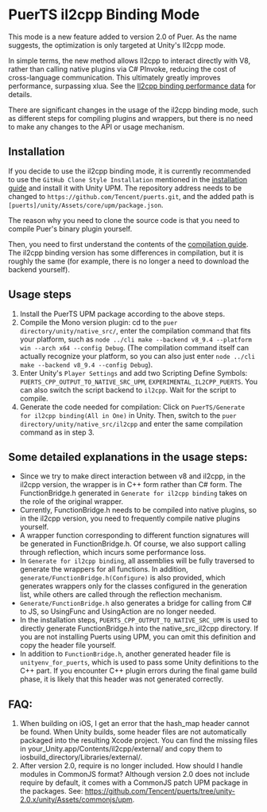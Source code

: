 # PuerTS il2cpp Binding Mode
This mode is a new feature added to version 2.0 of Puer. As the name suggests, the optimization is only targeted at Unity's Il2cpp mode.

In simple terms, the new method allows Il2cpp to interact directly with V8, rather than calling native plugins via C# PInvoke, reducing the cost of cross-language communication. This ultimately greatly improves performance, surpassing xlua. See the [Il2cpp binding performance data](./index.md) for details.

There are significant changes in the usage of the il2cpp binding mode, such as different steps for compiling plugins and wrappers, but there is no need to make any changes to the API or usage mechanism.

## Installation
If you decide to use the il2cpp binding mode, it is currently recommended to use the `GitHub Clone Style Installation` mentioned in the [installation guide](../install) and install it with Unity UPM. The repository address needs to be changed to `https://github.com/Tencent/puerts.git`, and the added path is `[puerts]/unity/Assets/core/upm/package.json`.

The reason why you need to clone the source code is that you need to compile Puer's binary plugin yourself.

Then, you need to first understand the contents of the [compilation guide](../other/building). The il2cpp binding version has some differences in compilation, but it is roughly the same (for example, there is no longer a need to download the backend yourself).

## Usage steps
1. Install the PuerTS UPM package according to the above steps.
2. Compile the Mono version plugin: cd to the `puer directory/unity/native_src/`, enter the compilation command that fits your platform, such as `node ../cli make --backend v8_9.4 --platform win --arch x64 --config Debug`. (The compilation command itself can actually recognize your platform, so you can also just enter `node ../cli make --backend v8_9.4 --config Debug`).
3. Enter Unity's `Player Settings` and add two Scripting Define Symbols: `PUERTS_CPP_OUTPUT_TO_NATIVE_SRC_UPM`, `EXPERIMENTAL_IL2CPP_PUERTS`. You can also switch the script backend to `il2cpp`. Wait for the script to compile.
4. Generate the code needed for compilation: Click on `PuerTS/Generate for il2cpp binding(All in One)` in Unity. Then, switch to the `puer directory/unity/native_src/il2cpp` and enter the same compilation command as in step 3.
## Some detailed explanations in the usage steps:
* Since we try to make direct interaction between v8 and il2cpp, in the il2cpp version, the wrapper is in C++ form rather than C# form. The FunctionBridge.h generated in `Generate for il2cpp binding` takes on the role of the original wrapper.
* Currently, FunctionBridge.h needs to be compiled into native plugins, so in the il2cpp version, you need to frequently compile native plugins yourself.
* A wrapper function corresponding to different function signatures will be generated in FunctionBridge.h. Of course, we also support calling through reflection, which incurs some performance loss.
* In `Generate for il2cpp binding`, all assemblies will be fully traversed to generate the wrappers for all functions. In addition, `generate/FunctionBridge.h(Configure)` is also provided, which generates wrappers only for the classes configured in the generation list, while others are called through the reflection mechanism.
* `Generate/FunctionBridge.h` also generates a bridge for calling from C# to JS, so UsingFunc and UsingAction are no longer needed.
* In the installation steps, `PUERTS_CPP_OUTPUT_TO_NATIVE_SRC_UPM` is used to directly generate FunctionBridge.h into the native_src_il2cpp directory. If you are not installing Puerts using UPM, you can omit this definition and copy the header file yourself.
* In addition to `FunctionBridge.h`, another generated header file is `unityenv_for_puerts`, which is used to pass some Unity definitions to the C++ part. If you encounter C++ plugin errors during the final game build phase, it is likely that this header was not generated correctly.

## FAQ:
1. When building on iOS, I get an error that the hash_map header cannot be found.
    When Unity builds, some header files are not automatically packaged into the resulting Xcode project. You can find the missing files in your_Unity.app/Contents/il2cpp/external/ and copy them to iosbuild_directory/Libraries/external/.
2. After version 2.0, require is no longer included. How should I handle modules in CommonJS format?
    Although version 2.0 does not include require by default, it comes with a CommonJS patch UPM package in the packages. See: https://github.com/Tencent/puerts/tree/unity-2.0.x/unity/Assets/commonjs/upm.